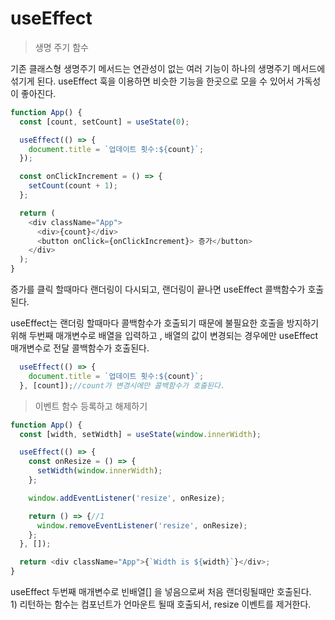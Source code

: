 # useEffect

> 생명 주기 함수

  
기존 클래스형 생명주기 메서드는 연관성이 없는 여러 기능이 하나의 생명주기 메서드에 섞기게 된다. useEffect 훅을 이용하면 비슷한 기능을 한곳으로 모을 수 있어서 가독성이 좋아진다.

```javascript
function App() {
  const [count, setCount] = useState(0);

  useEffect(() => {
    document.title = `업데이트 횟수:${count}`;
  });

  const onClickIncrement = () => {
    setCount(count + 1);
  };

  return (
    <div className="App">
      <div>{count}</div>
      <button onClick={onClickIncrement}> 증가</button>
    </div>
  );
}
```

증가를 클릭 할때마다 랜더링이 다시되고, 랜더링이 끝나면  useEffect 콜백함수가 호출 된다.

useEffect는 랜더링 할때마다 콜백함수가 호출되기 때문에 불필요한 호출을 방지하기 위해 두번째 매개변수로 배열을 입력하고 , 배열의 값이 변경되는 경우에만 useEffect 매개변수로 전달 콜백함수가 호출된다.

```javascript
  useEffect(() => {
    document.title = `업데이트 횟수:${count}`;
  }, [count]);//count가 변경시에만 콜백함수가 호출된다.
```



> 이벤트 함수 등록하고 해제하기

```javascript
function App() {
  const [width, setWidth] = useState(window.innerWidth);

  useEffect(() => {
    const onResize = () => {
      setWidth(window.innerWidth);
    };

    window.addEventListener('resize', onResize);

    return () => {//1
      window.removeEventListener('resize', onResize);
    };
  }, []);

  return <div className="App">{`Width is ${width}`}</div>;
}

```

useEffect 두번째 매개변수로 빈배열\[\] 을 넣음으로써 처음 랜더링될때만 호출된다.  
1\) 리턴하는 함수는 컴포넌트가 언마운트 될때 호출되서, resize 이벤트를 제거한다.  


